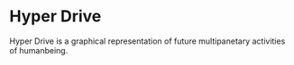 # Hyper Drive
Hyper Drive is a graphical representation of future multipanetary activities of humanbeing. 
